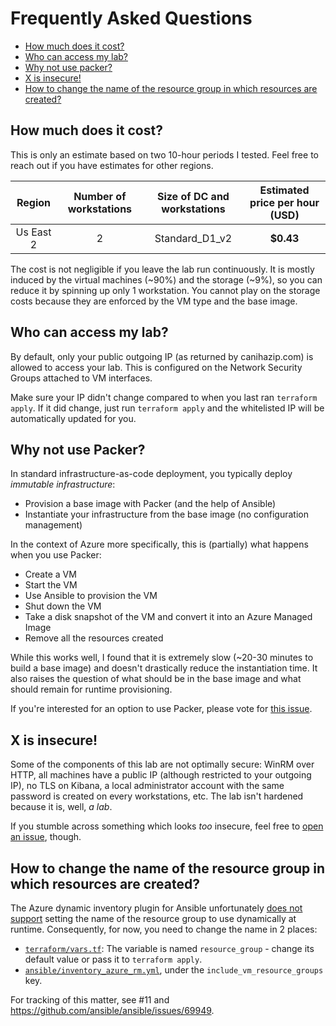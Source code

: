 # Frequently Asked Questions

- [How much does it cost?](#how-much-does-it-cost)
- [Who can access my lab?](#who-can-access-my-lab)
- [Why not use packer?](#why-not-use-packer)
- [X is insecure!](#x-is-insecure)
- [How to change the name of the resource group in which resources are created?](#how-to-change-the-name-of-the-resource-group-in-which-resources-are-created)

## How much does it cost?

This is only an estimate based on two 10-hour periods I tested. Feel free to reach out if you have estimates for other regions.

|    Region    |  Number of workstations |  Size of DC and workstations |  Estimated price per hour (USD) |
|:------------:|:-----------------------:|:----------------------------:|:-------------------------------:|
|   Us East 2  |            2            |         Standard_D1_v2       |               **$0.43**          |

The cost is not negligible if you leave the lab run continuously. It is mostly induced by the virtual machines (~90%) and the storage (~9%), so you can reduce it by spinning up only 1 workstation. You cannot play on the storage costs because they are enforced by the VM type and the base image.

## Who can access my lab?

By default, only your public outgoing IP (as returned by canihazip.com) is allowed to access your lab. This is configured on the Network Security Groups attached to VM interfaces.

Make sure your IP didn't change compared to when you last ran `terraform apply`. If it did change, just run `terraform apply` and the whitelisted IP will be automatically updated for you.

## Why not use Packer?

In standard infrastructure-as-code deployment, you typically deploy _immutable infrastructure_:

- Provision a base image with Packer (and the help of Ansible)
- Instantiate your infrastructure from the base image (no configuration management)

In the context of Azure more specifically, this is (partially) what happens when you use Packer:

- Create a VM
- Start the VM
- Use Ansible to provision the VM
- Shut down the VM
- Take a disk snapshot of the VM and convert it into an Azure Managed Image
- Remove all the resources created

While this works well, I found that it is extremely slow (~20-30 minutes to build a base image) and doesn't drastically reduce the instantiation time. It also raises the question of what should be in the base image and what should remain for runtime provisioning. 

If you're interested for an option to use Packer, please vote for [this issue](https://github.com/christophetd/adaz/issues/1).

## X is insecure!

Some of the components of this lab are not optimally secure: WinRM over HTTP, all machines have a public IP (although restricted to your outgoing IP), no TLS on Kibana, a local administrator account with the same password is created on every workstations, etc. The lab isn't hardened because it is, well, *a lab*.

If you stumble across something which looks *too* insecure, feel free to [open an issue](https://github.com/christophetd/adaz/issues/new), though.

## How to change the name of the resource group in which resources are created?

The Azure dynamic inventory plugin for Ansible unfortunately [does not support](https://github.com/ansible/ansible/issues/69949) setting the name of the resource group to use dynamically at runtime. Consequently, for now, you need to change the name in 2 places:

- [`terraform/vars.tf`](terraform/vars.tf): The variable is named `resource_group` - change its default value or pass it to `terraform apply`.
- [`ansible/inventory_azure_rm.yml`](ansible/inventory_azure_rm.yml), under the `include_vm_resource_groups` key.

For tracking of this matter, see #11 and https://github.com/ansible/ansible/issues/69949.